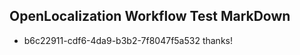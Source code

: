 ## OpenLocalization Workflow Test MarkDown
* b6c22911-cdf6-4da9-b3b2-7f8047f5a532 thanks!

<!--HONumber=Aug16_HO3-->


